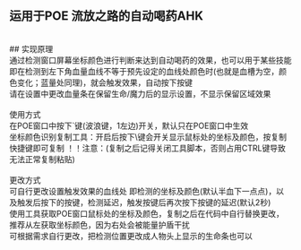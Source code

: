 ## 运用于POE 流放之路的自动喝药AHK<br>
<br>
## 实现原理
<br>
通过检测窗口屏幕坐标颜色进行判断来达到自动喝药的效果，也可以用于某些技能<br>
即在检测到左下角血量血线不等于预先设定的血线处颜色时(也就是血槽为空，颜色变化；蓝量处同理)，就会触发效果，自动按下按键<br>
请在设置中更改血量条在保留生命/魔力后的显示设置，不显示保留区域效果<br>
<br>
使用方式
<br>
在POE窗口中按下`键(波浪键，1左边)开关，默认只在POE窗口中生效<br>
坐标颜色识别复制工具：开启后按下\键会开关显示鼠标处的坐标及颜色，按复制快捷键即可复制
！！注意：(复制之后记得关闭工具脚本，否则占用CTRL键导致无法正常复制粘贴)<br>
<br>
更改方式
<br>
可自行更改设置触发效果的血线处 即检测的坐标及颜色(默认半血下一点点)，以及触发后按下的按键，检测延迟，触发按键后再次按下按键的延迟(默认2秒)<br>
使用工具获取POE窗口鼠标处的坐标及颜色，复制之后在代码中自行替换更改，推荐从左获取坐标颜色，因为右处会被能量护盾干扰<br>
可根据需求自行更改，把检测位置更改成人物头上显示的生命条也可以
